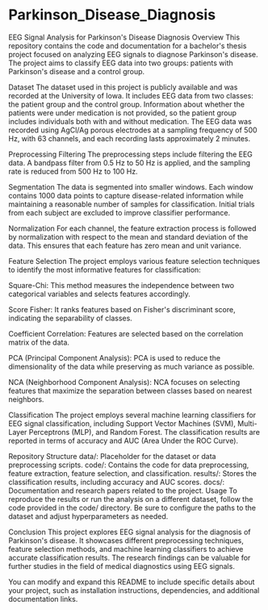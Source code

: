 # Parkinson_Disease_Diagnosis

EEG Signal Analysis for Parkinson's Disease Diagnosis
Overview
This repository contains the code and documentation for a bachelor's thesis project focused on analyzing EEG signals to diagnose Parkinson's disease. The project aims to classify EEG data into two groups: patients with Parkinson's disease and a control group.

Dataset
The dataset used in this project is publicly available and was recorded at the University of Iowa. It includes EEG data from two classes: the patient group and the control group. Information about whether the patients were under medication is not provided, so the patient group includes individuals both with and without medication. The EEG data was recorded using AgCl/Ag porous electrodes at a sampling frequency of 500 Hz, with 63 channels, and each recording lasts approximately 2 minutes.

Preprocessing
Filtering
The preprocessing steps include filtering the EEG data. A bandpass filter from 0.5 Hz to 50 Hz is applied, and the sampling rate is reduced from 500 Hz to 100 Hz.

Segmentation
The data is segmented into smaller windows. Each window contains 1000 data points to capture disease-related information while maintaining a reasonable number of samples for classification. Initial trials from each subject are excluded to improve classifier performance.

Normalization
For each channel, the feature extraction process is followed by normalization with respect to the mean and standard deviation of the data. This ensures that each feature has zero mean and unit variance.

Feature Selection
The project employs various feature selection techniques to identify the most informative features for classification:

Square-Chi: This method measures the independence between two categorical variables and selects features accordingly.

Score Fisher: It ranks features based on Fisher's discriminant score, indicating the separability of classes.

Coefficient Correlation: Features are selected based on the correlation matrix of the data.

PCA (Principal Component Analysis): PCA is used to reduce the dimensionality of the data while preserving as much variance as possible.

NCA (Neighborhood Component Analysis): NCA focuses on selecting features that maximize the separation between classes based on nearest neighbors.

Classification
The project employs several machine learning classifiers for EEG signal classification, including Support Vector Machines (SVM), Multi-Layer Perceptrons (MLP), and Random Forest. The classification results are reported in terms of accuracy and AUC (Area Under the ROC Curve).

Repository Structure
data/: Placeholder for the dataset or data preprocessing scripts.
code/: Contains the code for data preprocessing, feature extraction, feature selection, and classification.
results/: Stores the classification results, including accuracy and AUC scores.
docs/: Documentation and research papers related to the project.
Usage
To reproduce the results or run the analysis on a different dataset, follow the code provided in the code/ directory. Be sure to configure the paths to the dataset and adjust hyperparameters as needed.

Conclusion
This project explores EEG signal analysis for the diagnosis of Parkinson's disease. It showcases different preprocessing techniques, feature selection methods, and machine learning classifiers to achieve accurate classification results. The research findings can be valuable for further studies in the field of medical diagnostics using EEG signals.

You can modify and expand this README to include specific details about your project, such as installation instructions, dependencies, and additional documentation links.
